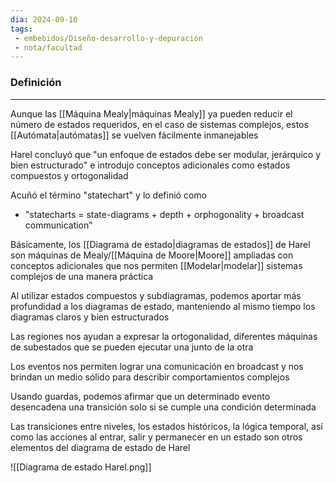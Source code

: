 ```yaml
---
dia: 2024-09-10
tags: 
 - embebidos/Diseño-desarrollo-y-depuración
 - nota/facultad
---
```

### Definición
---
Aunque las [[Máquina Mealy|máquinas Mealy]] ya pueden reducir el número de estados requeridos, en el caso de sistemas complejos, estos [[Autómata|autómatas]] se vuelven fácilmente inmanejables

Harel concluyó que "un enfoque de estados debe ser modular, jerárquico y bien estructurado" e introdujo conceptos adicionales como estados compuestos y ortogonalidad 

Acuñó el término "statechart" y lo definió como
* "statecharts = state-diagrams + depth + orphogonality + broadcast communication"

Básicamente, los [[Diagrama de estado|diagramas de estados]] de Harel son máquinas de Mealy/[[Máquina de Moore|Moore]] ampliadas con conceptos adicionales que nos permiten [[Modelar|modelar]] sistemas complejos de una manera práctica

Al utilizar estados compuestos y subdiagramas, podemos aportar más profundidad a los diagramas de estado, manteniendo al mismo tiempo los diagramas claros y bien estructurados

Las regiones nos ayudan a expresar la ortogonalidad, diferentes máquinas de subestados que se pueden ejecutar una junto de la otra

Los eventos nos permiten lograr una comunicación en broadcast y nos brindan un medio sólido para describir comportamientos complejos

Usando guardas, podemos afirmar que un determinado evento desencadena una transición solo si se cumple una condición determinada

Las transiciones entre niveles, los estados históricos, la lógica temporal, así como las acciones al entrar, salir y permanecer en un estado son otros elementos del diagrama de estado de Harel

![[Diagrama de estado Harel.png]]